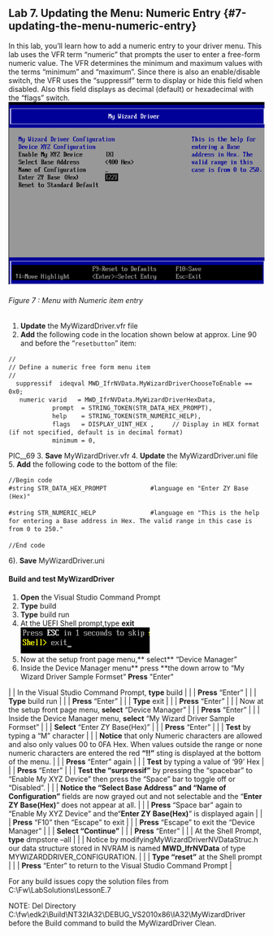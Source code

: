 <!--- @file
 file

Copyright (c) 2018, Intel Corporation. All rights reserved.<BR>

Redistribution and use in source (original document form) and 'compiled'
forms (converted to PDF, epub, HTML and other formats) with or without
modification, are permitted provided that the following conditions are met:

1) Redistributions of source code (original document form) must retain the
above copyright notice, this list of conditions and the following
disclaimer as the first lines of this file unmodified.

2) Redistributions in compiled form (transformed to other DTDs, converted to
PDF, epub, HTML and other formats) must reproduce the above copyright
notice, this list of conditions and the following disclaimer in the
documentation and/or other materials provided with the distribution.

THIS DOCUMENTATION IS PROVIDED BY TIANOCORE PROJECT "AS IS" AND ANY EXPRESS OR
IMPLIED WARRANTIES, INCLUDING, BUT NOT LIMITED TO, THE IMPLIED WARRANTIES OF
MERCHANTABILITY AND FITNESS FOR A PARTICULAR PURPOSE ARE DISCLAIMED. IN NO
EVENT SHALL TIANOCORE PROJECT BE LIABLE FOR ANY DIRECT, INDIRECT, INCIDENTAL,
SPECIAL, EXEMPLARY, OR CONSEQUENTIAL DAMAGES (INCLUDING, BUT NOT LIMITED TO,
PROCUREMENT OF SUBSTITUTE GOODS OR SERVICES; LOSS OF USE, DATA, OR PROFITS;
OR BUSINESS INTERRUPTION) HOWEVER CAUSED AND ON ANY THEORY OF LIABILITY,
WHETHER IN CONTRACT, STRICT LIABILITY, OR TORT (INCLUDING NEGLIGENCE OR
OTHERWISE) ARISING IN ANY WAY OUT OF THE USE OF THIS DOCUMENTATION, EVEN IF
ADVISED OF THE POSSIBILITY OF SUCH DAMAGE.

-->
## Lab 7\. Updating the Menu: Numeric Entry {#7-updating-the-menu-numeric-entry}

In this lab, you’ll learn how to add a numeric entry to your driver menu. This lab uses the VFR term “numeric” that prompts the user to enter a free-form numeric value. The VFR determines the minimum and maximum values with the terms “minimum” and “maximum”. Since there is also an enable/disable switch, the VFR uses the “suppressif” term to display or hide this field when disabled. Also this field displays as decimal (default) or hexadecimal with the “flags” switch.
![](/media/image68.png)
###### Figure 7 : Menu with Numeric item entry

1. **Update** the MyWizardDriver.vfr file 
2.  **Add** the following code in the location shown below at approx. Line 90 and before the “`resetbutton`” item: 
```
//
// Define a numeric free form menu item 
//
  suppressif  ideqval MWD_IfrNVData.MyWizardDriverChooseToEnable == 0x0;
   numeric varid   = MWD_IfrNVData.MyWizardDriverHexData,                          
            prompt  = STRING_TOKEN(STR_DATA_HEX_PROMPT),
            help    = STRING_TOKEN(STR_NUMERIC_HELP),
            flags   = DISPLAY_UINT_HEX ,     // Display in HEX format (if not specified, default is in decimal format)
            minimum = 0,
```
PIC__69
3. **Save** MyWizardDriver.vfr 
4. **Update** the MyWizardDriver.uni file 
5. **Add** the following code to the bottom of the file: 

```
//Begin code
#string STR_DATA_HEX_PROMPT            #language en "Enter ZY Base (Hex)"

#string STR_NUMERIC_HELP               #language en "This is the help for entering a Base address in Hex. The valid range in this case is from 0 to 250."

//End code

```
6). **Save** MyWizardDriver.uni 


#### Build and test MyWizardDriver

1. **Open** the Visual Studio Command Prompt
2. **Type** build
3. **Type** build run
4. At the UEFI Shell prompt,type **exit**<br>
![](/media/image46.png)
5. Now at the setup front page menu,** select** “Device Manager”
6. Inside the Device Manager menu** press **the down arrow to “My Wizard Driver Sample Formset” **Press** "Enter"


|  | In the Visual Studio Command Prompt, **type** build |
|  | **Press** “Enter” |
|  | **Type** build run |
|  | **Press** “Enter” |
|  | **Type** exit |
|  | **Press** “Enter” |
|  | Now at the setup front page menu, **select** “Device Manager” |
|  | **Press** “Enter” |
|  | Inside the Device Manager menu, **select** “My Wizard Driver Sample Formset” |
|  | **Select** “Enter ZY Base(Hex)” |
|  | **Press** “Enter” |
|  | **Test** by typing a “M” character |
|  | **Notice** that only Numeric characters are allowed and also only values 00 to 0FA Hex. When values outside the range or none numeric characters are entered the red **“!!”** sting is displayed at the bottom of the menu. |
|  | **Press** “Enter” again |
|  | **Test** by typing a value of ‘99’ Hex |
|  | **Press** “Enter” |
|  | **Test the “surpressif”** by pressing the “spacebar” to “Enable My XYZ Device” then press the “Space” bar to toggle off or “Disabled”. |
|  | **Notice the “Select Base Address” and “Name of Configuration”** fields are now grayed out and not selectable and the “**Enter ZY Base(Hex)**” does not appear at all. |
|  | **Press** “Space bar” again to “Enable My XYZ Device” and the“**Enter ZY Base(Hex)**” is displayed again |
|  | **Press** “F10” then “Escape” to exit |
|  | **Press** “Escape” to exit the “Device Manager” |
|  | **Select “**Continue**”** |
|  | **Press** “Enter” |
|  | At the Shell Prompt, **type** dmpstore –all |
|  | Notice by modifyingMyWizardDriverNVDataStruc.h our data structure stored in NVRAM is named **MWD_IfrNVData** of type MYWIZARDDRIVER_CONFIGURATION. |
|  | **Type “reset”** at the Shell prompt |
|  | **Press** “Enter” to return to the Visual Studio Command Prompt |

For any build issues copy the solution files from C:\Fw\LabSolutions\LessonE.7

NOTE: Del Directory C:\fw\edk2\Build\NT32IA32\DEBUG_VS2010x86\IA32\MyWizardDriver before the Build command to build the MyWizardDriver Clean.